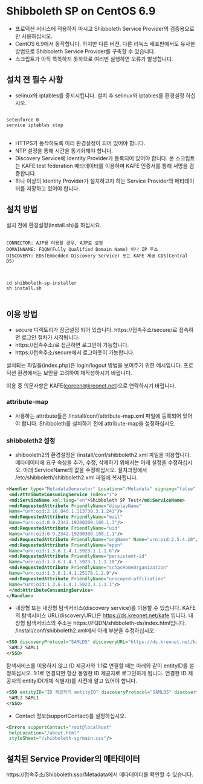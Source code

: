 Shibboleth SP on CentOS 6.9
===========================

- 프로덕션 서비스에 적용하지 마시고 Shibboleth Service Provider의 검증용으로만 사용하십시오.
- CentOS 6.9에서 동작합니다. 하지만 다른 버전, 다른 리눅스 배포판에서도 유사한 방법으로 Shibboleth Service Provider를 구축할 수 있습니다.
- 스크립트가 아직 똑똑하지 못하므로 여러번 실행하면 오류가 발생합니다.


## 설치 전 필수 사항

- selinux와 iptables를 중지시킵니다. 설치 후 selinux와 iptables를 환경설정 하십시오.
<pre>
<code>
setenforce 0
service iptables stop
</code>
</pre>

- HTTPS가 동작하도록 미리 환경설정이 되어 있어야 합니다.
- NTP 설정을 통해 시간을 동기화해야 합니다.
- Discovery Service에 Identity Provider가 등록되어 있어야 합니다. 본 스크립트는 KAFE test federation 메타데이터를 이용하며 KAFE 인증서를 통해 서명을 검증합니다.
- 하나 이상의 Identity Provider가 설치하고자 하는 Service Provider의 메타데이터를 저장하고 있어야 합니다.


## 설치 방법

설치 전에 환경설정(install.sh)을 하십시요.

<pre>
<code>
CONNECTOR: AJP를 이용할 경우, AJP로 설정
DOMAINNAME: FQQN(Fully Qualified Domain Name) 이나 IP 주소
DISCOVERY: EDS(Embedded Discovery Service) 또는 KAFE 제공 CDS(Central DS)
</code>
</pre>

<pre>
<code>
cd shibboleth-sp-installer
sh install.sh
</code>
</pre>


## 이용 방법

- secure 디렉토리가 잠금설정 되어 있습니다. https://접속주소/secure/로 접속하면 로그인 절차가 시작됩니다.
- https://접속주소/로 접근하면 로그인이 가능합니다.
- https://접속주소/secure에서 로그아웃이 가능합니다.

설치되는 파일들(index.php)은 login/logout 방법을 보여주기 위한 예시입니다. 프로덕션 환경에서는 보안을 고려하여 재작성하시기 바랍니다.


이용 중 의문사항은 KAFE(coreen@kreonet.net)으로 연락하시기 바랍니다. 

### attribute-map

- 사용하는 attribute들은 /install/conf/attribute-map.xml 파일에 등록되어 있어야 합니다. Shibboleth를 설치하기 전에 attribute-map을 설정하십시오.

### shibboleth2 설정 

- shibooleth2의 환경설정은 /install/conf/shibboleth2.xml 파일을 이용합니다. 
메타데이터에 요구 속성을 추가, 수정, 삭제하기 위해서는 아래 설정을 수정하십시오. 아래 ServiceName의 값을 수정하십시오.
설치과정에서 /etc/shibboleth/shibboleth2.xml 파일에 복사됩니다.

```XML
<Handler type="MetadataGenerator" Location="/Metadata" signing="false" >
 <md:AttributeConsumingService index="1">
 <md:ServiceName xml:lang="en">Shibboleth SP Test</md:ServiceName>
 <md:RequestedAttribute FriendlyName="displayName"
 Name="urn:oid:2.16.840.1.113730.3.1.241"/>
 <md:RequestedAttribute FriendlyName="mail"
 Name="urn:oid:0.9.2342.19200300.100.1.3"/>
 <md:RequestedAttribute FriendlyName="uid"
 Name="urn:oid:0.9.2342.19200300.100.1.1"/>
 <md:RequestedAttribute FriendlyName="orgName" Name="urn:oid:2.5.4.10"/>
 <md:RequestedAttribute FriendlyName="eppn"
 Name="urn:oid:1.3.6.1.4.1.5923.1.1.1.6"/>
 <md:RequestedAttribute FriendlyName="persistent-id"
 Name="urn:oid:1.3.6.1.4.1.5923.1.1.1.10"/>
 <md:RequestedAttribute FriendlyName="schacHomeOrganization"
 Name="urn:oid:1.3.6.1.4.1.25178.1.2.9"/>
 <md:RequestedAttribute FriendlyName="unscoped-affiliation"
 Name="urn:oid:1.3.6.1.4.1.5923.1.1.1.1"/>
 </md:AttributeConsumingService>
</Handler>
```

- 내장형 또는 내장형 탐색서비스(discovery service)를 이용할 수 있습니다. KAFE의 탐색서비스 URL(discoveryURL)은 https://ds.kreonet.net/kafe 입니다. 
내장형 탐색서비스의 주소는 https://FQDN/shibboleth-ds/index.html입니다. /install/conf/shibboleth2.xml에서 아래 부분을 수정하십시오.

```XML
<SSO discoveryProtocol="SAMLDS" discoveryURL="https://ds.kreonet.net/kafe">
 SAML2 SAML1
</SSO>
```
탐색서비스를 이용하지 않고 ID 제공자와 1:1로 연결할 때는 아래와 같이 entityID를 설정하십시오. 1:1로 연결되면 항상 동일한 ID 제공자로 로그인하게 됩니다.
연결한 ID 제공자의 entityID(개체 식별자)를 사전에 알고 있어야 합니다.

```XML
<SSO entityID="ID 제공자의 entityID" discoveryProtocol="SAMLDS" discoveryURL="https://ds.kreonet.net/kafe">
 SAML2 SAML1
</SSO>
```

- Contact 정보(supportContact)를 설정하십시오.

```XML
<Errors supportContact="root@localhost"
 helpLocation="/about.html"
 styleSheet="/shibboleth-sp/main.css"/>
```

## 설치된 Service Provider의 메타데이터

https://접속주소/Shibboleth.sso/Metadata에서 메타데이터를 확인할 수 있습니다.

